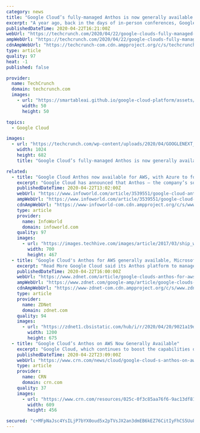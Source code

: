 ```yaml
---
category: news
title: "Google Cloud’s fully-managed Anthos is now generally available for AWS"
excerpt: "A year ago, back in the days of in-person conferences, Google officially announced the launch of its Anthos multi-cloud application modernization platform at its Cloud Next conference. The promise of Anthos was always that it would allow enterprises to write their applications once, package them into containers and then manage their multi-cloud ..."
publishedDateTime: 2020-04-22T16:21:00Z
webUrl: "https://techcrunch.com/2020/04/22/google-clouds-fully-managed-anthos-is-now-generally-available-for-aws/"
ampWebUrl: "https://techcrunch.com/2020/04/22/google-clouds-fully-managed-anthos-is-now-generally-available-for-aws/amp/"
cdnAmpWebUrl: "https://techcrunch-com.cdn.ampproject.org/c/s/techcrunch.com/2020/04/22/google-clouds-fully-managed-anthos-is-now-generally-available-for-aws/amp/"
type: article
quality: 97
heat: -1
published: false

provider:
  name: TechCrunch
  domain: techcrunch.com
  images:
    - url: "https://smartableai.github.io/google-cloud-platform/assets/images/organizations/techcrunch.com-50x50.jpg"
      width: 50
      height: 50

topics:
  - Google Cloud

images:
  - url: "https://techcrunch.com/wp-content/uploads/2020/04/GOOGLENEXT_2019_0409_091100-0355_ALIVECOVE.max-2200x2200-1.png?w=1024"
    width: 1024
    height: 682
    title: "Google Cloud’s fully-managed Anthos is now generally available for AWS"

related:
  - title: "Google Cloud Anthos now available for AWS, with Azure to follow"
    excerpt: "Google Cloud has announced that Anthos — the company’s software for deploying and managing Kubernetes workloads across multiple on-prem and cloud environments — now supports running workloads on rival cloud platform Amazon Web Services (AWS), with Microsoft Azure support still in preview for now. Speaking to InfoWorld, Jennifer Lin ..."
    publishedDateTime: 2020-04-22T13:02:00Z
    webUrl: "https://www.infoworld.com/article/3539551/google-cloud-anthos-now-available-for-aws-azure-to-follow.html"
    ampWebUrl: "https://www.infoworld.com/article/3539551/google-cloud-anthos-now-available-for-aws-azure-to-follow.amp.html"
    cdnAmpWebUrl: "https://www-infoworld-com.cdn.ampproject.org/c/s/www.infoworld.com/article/3539551/google-cloud-anthos-now-available-for-aws-azure-to-follow.amp.html"
    type: article
    provider:
      name: InfoWorld
      domain: infoworld.com
    quality: 97
    images:
      - url: "https://images.techhive.com/images/article/2017/03/ship_wheel_captain_leadership-100714989-large.jpg"
        width: 700
        height: 467
  - title: "Google Cloud's Anthos for AWS generally available, Microsoft Azure in preview"
    excerpt: "Read More Google Cloud said its Anthos platform to manage multi-cloud workloads is now generally available for Amazon Web Services with plans to add Microsoft Azure by the end of 2020. Anthos is a hybrid and multi-cloud platform that aims to provide a management plane to multiple workloads. For Google Cloud, Anthos is a differentiator that can ..."
    publishedDateTime: 2020-04-22T16:00:00Z
    webUrl: "https://www.zdnet.com/article/google-clouds-anthos-for-aws-generally-available-microsoft-azure-in-preview/"
    ampWebUrl: "https://www.zdnet.com/google-amp/article/google-clouds-anthos-for-aws-generally-available-microsoft-azure-in-preview/"
    cdnAmpWebUrl: "https://www-zdnet-com.cdn.ampproject.org/c/s/www.zdnet.com/google-amp/article/google-clouds-anthos-for-aws-generally-available-microsoft-azure-in-preview/"
    type: article
    provider:
      name: ZDNet
      domain: zdnet.com
    quality: 94
    images:
      - url: "https://zdnet1.cbsistatic.com/hub/i/r/2020/04/20/9021a19d-8385-4159-a469-938fc02a61b8/thumbnail/1200x675/cbf065087c17979ac675d04eff415ee0/moto-edge-fam.png"
        width: 1200
        height: 675
  - title: "Google Cloud’s Anthos on AWS Now Generally Available"
    excerpt: "Google Cloud, which continues to boost the capabilities of its hybrid and multi-cloud Anthos platform, today announced the general availability of Anthos on AWS. As CRN first reported on April 7, Google Cloud had planned to herald the development at its Next ’20: Digital Connect event that was scheduled to start that week before being ..."
    publishedDateTime: 2020-04-22T23:09:00Z
    webUrl: "https://www.crn.com/news/cloud/google-cloud-s-anthos-on-aws-now-generally-available"
    type: article
    provider:
      name: CRN
      domain: crn.com
    quality: 37
    images:
      - url: "https://www.crn.com/resources/025c-0f3c85aa76f6-9ac13df815ed-1000/google-cloud-next-intro_002_.jpg"
        width: 609
        height: 456

secured: "c+MFpNaJsc4YsILjP7bYX0oud5x2pTVsJX2an3dmEB6kEZ76CitIyFhCS5Uu8nnvaPpfJGlc6CFTUg38MHqchxxq+zseA8LA8QxePhJyO2x7wV1ojvB/GkRkwzcTwAtF5BL/JlrqW7VHfMaFrhKLkAka8M9sKkY+JKVYCO631n/KWvrv0SUEsxkmq3coPpdfjlDPSQe7k36xsCz2dav0hZ3mPU9aNW44lNTqqhOgY7YlfDLvn3bFbd+wu5qaa7m9wPA1hxmiz4G6xXZlkQUtskBGbS6KB4zm2fq1AlMrZTxcup2WGx2gChmL3Rgs0COC6uYCo5Op6dbZ9kdpTdiR7JMBrGLDF4LsawLNGzsAjCjJNtQ4Xp/4qrR3c1NyYyBgztBFfGlaowrUZwlH0H0zA4go4C3ftcc6P3uvs1rHl8L7iCElHnu5EZG7LXxNj7YnOkss+hia6zrv6ztQCP9G0Avp4Y75BZ8d7hY0CjQlcPM=;LbxxbWpSDz008J7Xbvpmag=="
---
```


